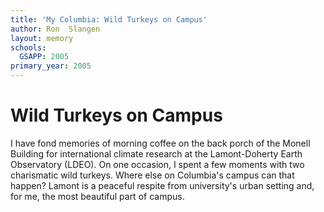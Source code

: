 ```yaml
---
title: 'My Columbia: Wild Turkeys on Campus'
author: Ron  Slangen
layout: memory
schools:
  GSAPP: 2005
primary_year: 2005
---
```

# Wild Turkeys on Campus

I have fond memories of morning coffee on the back porch of the Monell Building for international climate research at the Lamont-Doherty Earth Observatory (LDEO).  On one occasion, I spent a few moments with two charismatic wild turkeys. Where else on Columbia's campus can that happen?   Lamont is a peaceful respite from university's urban setting and, for me, the most beautiful part of campus.
